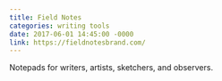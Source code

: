 ```yaml
---
title: Field Notes
categories: writing tools
date: 2017-06-01 14:45:00 -0000
link: https://fieldnotesbrand.com/
---
```

Notepads for writers, artists, sketchers, and observers.